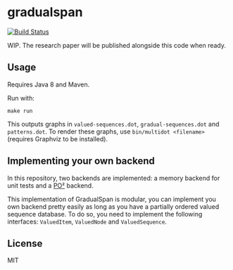 # gradualspan

[![Build Status](https://travis-ci.org/emersion/gradualspan.svg?branch=master)](https://travis-ci.org/emersion/gradualspan)

WIP. The research paper will be published alongside this code when ready.

## Usage

Requires Java 8 and Maven.

Run with:

```
make run
```

This outputs graphs in `valued-sequences.dot`, `gradual-sequences.dot` and
`patterns.dot`. To render these graphs, use `bin/multidot <filename>` (requires
Graphviz to be installed).

## Implementing your own backend

In this repository, two backends are implemented: a memory backend for unit
tests and a [PO²](http://agroportal.lirmm.fr/ontologies/PO2) backend.

This implementation of GradualSpan is modular, you can implement you own backend
pretty easily as long as you have a partially ordered valued sequence database.
To do so, you need to implement the following interfaces: `ValuedItem`,
`ValuedNode` and `ValuedSequence`.

## License

MIT
